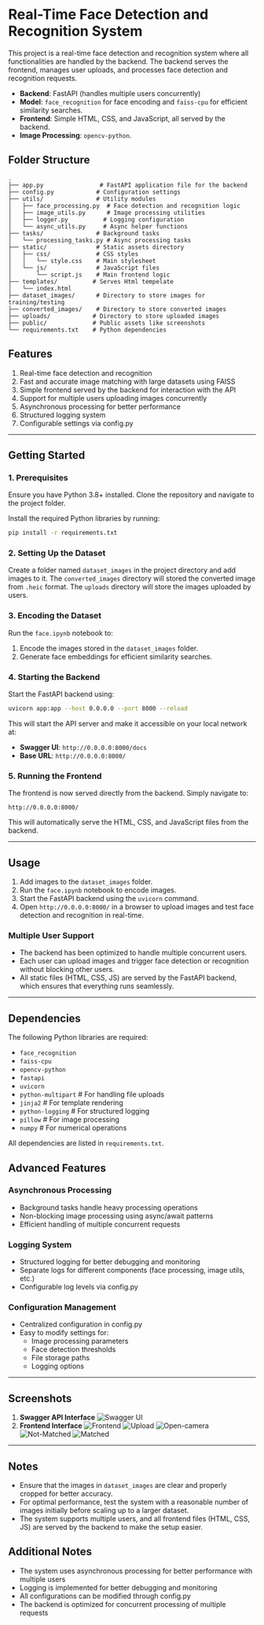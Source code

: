 # Real-Time Face Detection and Recognition System

This project is a real-time face detection and recognition system where all functionalities are handled by the backend. The backend serves the frontend, manages user uploads, and processes face detection and recognition requests.

- **Backend**: FastAPI (handles multiple users concurrently)
- **Model**: `face_recognition` for face encoding and `faiss-cpu` for efficient similarity searches.
- **Frontend**: Simple HTML, CSS, and JavaScript, all served by the backend.
- **Image Processing**: `opencv-python`.

## Folder Structure
```plaintext
.
├── app.py                # FastAPI application file for the backend
├── config.py            # Configuration settings
├── utils/               # Utility modules
│   ├── face_processing.py  # Face detection and recognition logic
│   ├── image_utils.py      # Image processing utilities
│   ├── logger.py          # Logging configuration
│   └── async_utils.py     # Async helper functions
├── tasks/               # Background tasks
│   └── processing_tasks.py # Async processing tasks
├── static/              # Static assets directory
│   ├── css/             # CSS styles
│   │   └── style.css    # Main stylesheet
│   └── js/              # JavaScript files
│       └── script.js    # Main frontend logic
├── templates/          # Serves Html tempelate
│   └── index.html 
├── dataset_images/      # Directory to store images for training/testing
├── converted_images/    # Directory to store converted images
├── uploads/            # Directory to store uploaded images
├── public/             # Public assets like screenshots
└── requirements.txt    # Python dependencies
```

## Features
1. Real-time face detection and recognition
2. Fast and accurate image matching with large datasets using FAISS
3. Simple frontend served by the backend for interaction with the API
4. Support for multiple users uploading images concurrently
5. Asynchronous processing for better performance
6. Structured logging system
7. Configurable settings via config.py

---

## Getting Started

### 1. Prerequisites
Ensure you have Python 3.8+ installed. Clone the repository and navigate to the project folder.

Install the required Python libraries by running:
```bash
pip install -r requirements.txt
```

### 2. Setting Up the Dataset
Create a folder named `dataset_images` in the project directory and add images to it. The `converted_images` directory will stored the converted image from `.heic` format. The `uploads` directory will store the images uploaded by users.

### 3. Encoding the Dataset
Run the `face.ipynb` notebook to:
1. Encode the images stored in the `dataset_images` folder.
2. Generate face embeddings for efficient similarity searches.

### 4. Starting the Backend
Start the FastAPI backend using:
```bash
uvicorn app:app --host 0.0.0.0 --port 8000 --reload
```
This will start the API server and make it accessible on your local network at:
- **Swagger UI**: `http://0.0.0.0:8000/docs`
- **Base URL**: `http://0.0.0.0:8000/`

### 5. Running the Frontend
The frontend is now served directly from the backend. Simply navigate to:
```
http://0.0.0.0:8000/
```
This will automatically serve the HTML, CSS, and JavaScript files from the backend.

---

## Usage
1. Add images to the `dataset_images` folder.
2. Run the `face.ipynb` notebook to encode images.
3. Start the FastAPI backend using the `uvicorn` command.
4. Open `http://0.0.0.0:8000/` in a browser to upload images and test face detection and recognition in real-time.

### Multiple User Support
- The backend has been optimized to handle multiple concurrent users.
- Each user can upload images and trigger face detection or recognition without blocking other users.
- All static files (HTML, CSS, JS) are served by the FastAPI backend, which ensures that everything runs seamlessly.

---

## Dependencies
The following Python libraries are required:
- `face_recognition`
- `faiss-cpu`
- `opencv-python`
- `fastapi`
- `uvicorn`
- `python-multipart`    # For handling file uploads
- `jinja2`             # For template rendering
- `python-logging`     # For structured logging
- `pillow`            # For image processing
- `numpy`             # For numerical operations

All dependencies are listed in `requirements.txt`.

## Advanced Features

### Asynchronous Processing
- Background tasks handle heavy processing operations
- Non-blocking image processing using async/await patterns
- Efficient handling of multiple concurrent requests

### Logging System
- Structured logging for better debugging and monitoring
- Separate logs for different components (face processing, image utils, etc.)
- Configurable log levels via config.py

### Configuration Management
- Centralized configuration in config.py
- Easy to modify settings for:
  - Image processing parameters
  - Face detection thresholds
  - File storage paths
  - Logging options

---

## Screenshots
1. **Swagger API Interface**
   ![Swagger UI](./public/api.png)
2. **Frontend Interface**
   ![Frontend](./public/frontend.png)
   ![Upload](./public/upload-img.png)
   ![Open-camera](./public/camera-opened.png)
   ![Not-Matched](./public/not-matched.png)
   ![Matched](./public/matched.png)

---

## Notes
- Ensure that the images in `dataset_images` are clear and properly cropped for better accuracy.
- For optimal performance, test the system with a reasonable number of images initially before scaling up to a larger dataset.
- The system supports multiple users, and all frontend files (HTML, CSS, JS) are served by the backend to make the setup easier.

## Additional Notes
- The system uses asynchronous processing for better performance with multiple users
- Logging is implemented for better debugging and monitoring
- All configurations can be modified through config.py
- The backend is optimized for concurrent processing of multiple requests

